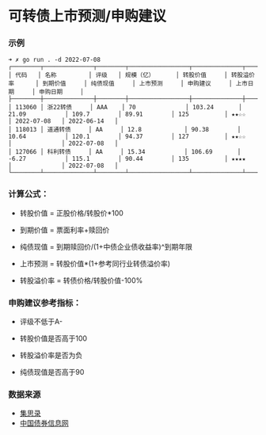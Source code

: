 # 可转债上市预测/申购建议

### 示例
```
➜ ✗ go run . -d 2022-07-08
┌────────┬──────────────┬────────┬─────────────────┬──────────────┬─────────────────┬──────────────┬──────────────┬──────────────┬──────────────┬──────────────┬──────────────┐
│ 代码   │ 名称         │ 评级   │ 规模（亿）      │ 转股价值     │ 转股溢价率      │ 到期价值     │ 纯债现值     │ 上市预测     │ 申购建议     │ 上市日期     │ 申购日期     │
├────────┼──────────────┼────────┼─────────────────┼──────────────┼─────────────────┼──────────────┼──────────────┼──────────────┼──────────────┼──────────────┼──────────────┤
│ 113060 │ 浙22转债     │ AAA    │ 70              │ 103.24       │ 21.09           │ 109.7        │ 89.91        │ 125          │ ★★☆☆         │ 2022-07-08   │ 2022-06-14   │
│ 118013 │ 道通转债     │ AA     │ 12.8            │ 90.38        │ 10.64           │ 120.1        │ 94.37        │ 127          │ ★★☆☆         │              │ 2022-07-08   │
│ 127066 │ 科利转债     │ AA     │ 15.34           │ 106.69       │ -6.27           │ 115.1        │ 90.44        │ 135          │ ★★★★         │              │ 2022-07-08   │
└────────┴──────────────┴────────┴─────────────────┴──────────────┴─────────────────┴──────────────┴──────────────┴──────────────┴──────────────┴──────────────┴──────────────┘
```
### 计算公式：
* 转股价值 = 正股价格/转股价*100

* 到期价值 = 票面利率+赎回价

* 纯债现值 =  到期赎回价/(1+中债企业债收益率)^到期年限

* 上市预测 = 转股价值*(1+参考同行业转债溢价率)

* 转股溢价率 = 转债价格/转股价值-100%

### 申购建议参考指标：
* 评级不低于A-

* 转股价值是否高于100

* 转股溢价率是否为负

* 纯债现值是否高于90

### 数据来源
* [集思录](https://www.jisilu.cn/)
* [中国债券信息网](https://yield.chinabond.com.cn/)